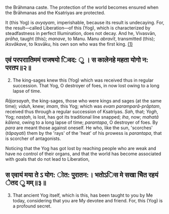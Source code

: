 the Brāhmana caste. The protection of the world becomes ensured when the Brāhmanas and the Ksatriyas are protected.

It (this Yog) is *avyayam*, imperishable, because its result is undecaying. For, the result—called Liberation—of this (Yog), which is characterized by steadfastness in perfect Illumination, does not decay. And he, Vivasvān, *prāha*, taught (this); *manave*, to Manu. Manu *abravīt*, transmitted (this); *iksvākave*, to Iksvāku, his own son who was the first king. [\(1\)](#page--1-0)

## एवं परपराातिममं राजषयो िवद: ु । स कालेनहे महता योगो न: परतप॥२॥

2. The king-sages knew this (Yog) which was received thus in regular succession. That Yog, O destroyer of foes, in now lost owing to a long lapse of time.

*Rājarsayah*, the king-sages, those who were kings and sages (at the same time); *viduh*, knew; *imam*, this Yog; which was *evam paramparā-prāptam*, received thus through a regular succession of Ksatriyas. *Sah*, that; *Yogh*, Yog; *nasṭah*, is lost, has got its traditional line snapped; *iha*, now; *mahatā kālena*, owing to a long lapse of time; *parantapa*, O destroyer of foes. By *para* are meant those against oneself. He who, like the sun, 'scorches' (*tāpayati*) them by the 'rays' of the 'heat' of his prowess is *parantapa*, that is scorcher of antagonists.

Noticing that the Yog has got lost by reaching people who are weak and have no control of their organs, and that the world has become associated with goals that do not lead to Liberation,

## स एवायं मया ते ऽ योग: ोत: पुरातन:। भतोऽिस मे सखा चेित रहयं ेतद ु मम्॥३॥

3. That ancient Yog itself, which is this, has been taught to you by Me today, considering that you are My devotee and friend. For, this (Yog) is a profound secret.